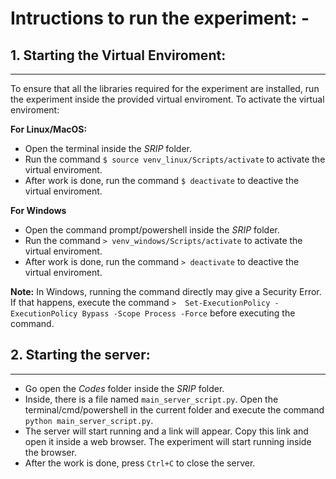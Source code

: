 # Intructions to run the experiment: -

## 1. Starting the Virtual Enviroment:
--------------------------------------

To ensure that all the libraries required for the experiment are installed, run the experiment inside the provided virtual enviroment. To activate the virtual enviroment:

**For Linux/MacOS:**
* Open the terminal inside the *SRIP* folder.
* Run the command `$ source venv_linux/Scripts/activate` to activate the virtual enviroment.
* After work is done, run the command `$ deactivate` to deactive the virtual enviroment.

**For Windows**
* Open the command prompt/powershell inside the *SRIP* folder.
* Run the command `> venv_windows/Scripts/activate` to activate the virtual enviroment.
* After work is done, run the command `> deactivate` to deactive the virtual enviroment.

**Note:** In Windows, running the command directly may give a Security Error. If that happens, execute the command `>  Set-ExecutionPolicy -ExecutionPolicy Bypass -Scope Process -Force` before executing the command.


## 2. Starting the server:
--------------------------

* Go open the *Codes* folder inside the *SRIP* folder.
* Inside, there is a file named `main_server_script.py`. Open the terminal/cmd/powershell in the current folder and execute the command `python main_server_script.py`.
* The server will start running and a link will appear. Copy this link and open it inside a web browser. The experiment will start running inside the browser.
* After the work is done, press `Ctrl+C` to close the server.